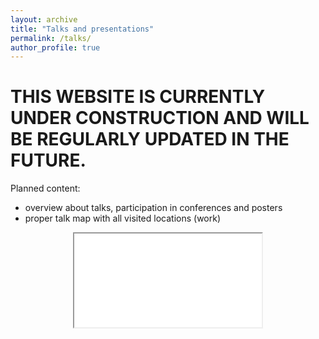 ```yaml
---
layout: archive
title: "Talks and presentations"
permalink: /talks/
author_profile: true
---
```


# THIS WEBSITE IS CURRENTLY UNDER CONSTRUCTION AND WILL BE REGULARLY UPDATED IN THE FUTURE.

Planned content:
* overview about talks, participation in conferences and posters
* proper talk map with all visited locations (work)

<div style="width:100%; text-align:center;">
<iframe src="/talkmap/map.html" class="talkmap"></iframe>
</div>
